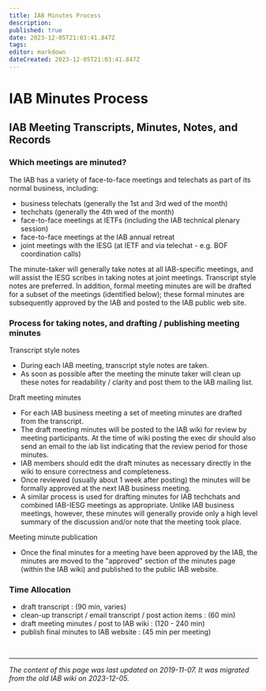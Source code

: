 ```yaml
---
title: IAB Minutes Process
description: 
published: true
date: 2023-12-05T21:03:41.847Z
tags: 
editor: markdown
dateCreated: 2023-12-05T21:03:41.847Z
---
```


# IAB Minutes Process

## IAB Meeting Transcripts, Minutes, Notes, and Records
### Which meetings are minuted?
The IAB has a variety of face-to-face meetings and telechats as part of its normal business, including:

- business telechats (generally the 1st and 3rd wed of the month)
- techchats (generally the 4th wed of the month)
- face-to-face meetings at IETFs (including the IAB technical plenary session)
- face-to-face meetings at the IAB annual retreat
- joint meetings with the IESG (at IETF and via telechat - e.g. BOF coordination calls)

The minute-taker will generally take notes at all IAB-specific meetings, and will assist the IESG scribes in taking notes at joint meetings. Transcript style notes are preferred. In addition, formal meeting minutes are will be drafted for a subset of the meetings (identified below); these formal minutes are subsequently approved by the IAB and posted to the IAB public web site.

### Process for taking notes, and drafting / publishing meeting minutes
Transcript style notes

- During each IAB meeting, transcript style notes are taken.
- As soon as possible after the meeting the minute taker will clean up these notes for readability / clarity and post them to the IAB mailing list.

Draft meeting minutes

- For each IAB business meeting a set of meeting minutes are drafted from the transcript.
- The draft meeting minutes will be posted to the IAB wiki for review by meeting participants. At the time of wiki posting the exec dir should also send an email to the iab list indicating that the review period for those minutes.
- IAB members should edit the draft minutes as necessary directly in the wiki to ensure correctness and completeness.
- Once reviewed (usually about 1 week after posting) the minutes will be formally approved at the next IAB business meeting.
- A similar process is used for drafting minutes for IAB techchats and combined IAB-IESG meetings as appropriate. Unlike IAB business meetings, however, these minutes will generally provide only a high level summary of the discussion and/or note that the meeting took place.

Meeting minute publication

- Once the final minutes for a meeting have been approved by the IAB, the minutes are moved to the "approved" section of the minutes page (within the IAB wiki) and published to the public IAB website.

### Time Allocation
- draft transcript : (90 min, varies)
- clean-up transcript / email transcript / post action items : (60 min)
- draft meeting minutes / post to IAB wiki : (120 - 240 min)
- publish final minutes to IAB website : (45 min per meeting)

&nbsp;
&nbsp;
&nbsp;

---

*The content of this page was last updated on 2019-11-07. It was migrated from the old IAB wiki on 2023-12-05.*